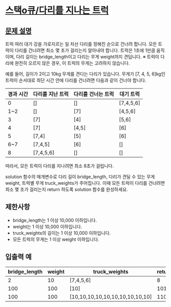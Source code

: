 # [스택o큐/다리를 지나는 트럭](https://github.com/yeonho1/programmers_python/blob/master/스택o큐/다리를%20지나는%20트럭)

## [문제 설명](https://programmers.co.kr/learn/courses/30/lessons/42583)

트럭 여러 대가 강을 가로지르는 일 차선 다리를 정해진 순으로 건너려 합니다. 모든 트럭이 다리를 건너려면 최소 몇 초가 걸리는지 알아내야 합니다. 트럭은 1초에 1만큼 움직이며, 다리 길이는 bridge_length이고 다리는 무게 weight까지 견딥니다.
※ 트럭이 다리에 완전히 오르지 않은 경우, 이 트럭의 무게는 고려하지 않습니다.

예를 들어, 길이가 2이고 10kg 무게를 견디는 다리가 있습니다. 무게가 [7, 4, 5, 6]kg인 트럭이 순서대로 최단 시간 안에 다리를 건너려면 다음과 같이 건너야 합니다.

|**경과 시간**|**다리를 지난 트럭**|**다리를 건너는 트럭**|**대기 트럭**|
|----|----|----|----|
|0|[]|[]|[7,4,5,6]|
|1~2|[]|[7]|[4,5,6]|
|3|[7]|[4]|[5,6]|
|4|[7]|[4,5]|[6]|
|5|[7,4]|[5]|[6]|
|6~7|[7,4,5]|[6]|[]|
|8|[7,4,5,6]|[]|[]|

따라서, 모든 트럭이 다리를 지나려면 최소 8초가 걸립니다.

solution 함수의 매개변수로 다리 길이 bridge_length, 다리가 견딜 수 있는 무게 weight, 트럭별 무게 truck_weights가 주어집니다. 이때 모든 트럭이 다리를 건너려면 최소 몇 초가 걸리는지 return 하도록 solution 함수를 완성하세요.

## 제한사항

 * bridge_length는 1 이상 10,000 이하입니다.
 * weight는 1 이상 10,000 이하입니다.
 * truck_weights의 길이는 1 이상 10,000 이하입니다.
 * 모든 트럭의 무게는 1 이상 weight 이하입니다.

## 입출력 예

|**bridge_length**|**weight**|**truck_weights**|**return**|
|----|----|----|----|
|2|10|[7,4,5,6]|8|
|100|100|[10]|101|
|100|100|[10,10,10,10,10,10,10,10,10,10]|110|